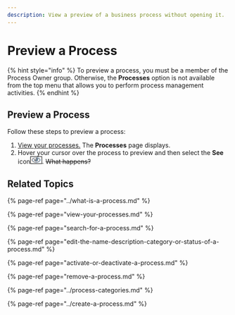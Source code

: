 ```yaml
---
description: View a preview of a business process without opening it.
---
```


# Preview a Process

{% hint style="info" %}
To preview a process, you must be a member of the Process Owner group. Otherwise, the **Processes** option is not available from the top menu that allows you to perform process management activities.
{% endhint %}

## Preview a Process

Follow these steps to preview a process:

1. [View your processes.](./#view-your-processes) The **Processes** page displays.
2. Hover your cursor over the process to preview and then select the **See** icon![](../../../.gitbook/assets/see-icon-processes.png). ~~What happens?~~

## Related Topics

{% page-ref page="../what-is-a-process.md" %}

{% page-ref page="view-your-processes.md" %}

{% page-ref page="search-for-a-process.md" %}

{% page-ref page="edit-the-name-description-category-or-status-of-a-process.md" %}

{% page-ref page="activate-or-deactivate-a-process.md" %}

{% page-ref page="remove-a-process.md" %}

{% page-ref page="../process-categories.md" %}

{% page-ref page="../create-a-process.md" %}

